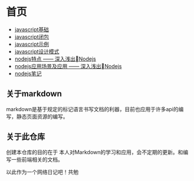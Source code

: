 # 首页

- [javascript基础](/javascript/javascript基础.md)
- [javascript闭包](/javascript/javascript闭包.md)
- [javascript示例](/javascript/shili.md)
- [javascript设计模式](/javascript/javascript设计模式.md)
- [nodejs特点 —— 深入浅出Nodejs](/nodejs/深入浅出Nodejs/nodejs特点.md)
- [nodejs应用场景及应用 —— 深入浅出Nodejs](/nodejs/深入浅出Nodejs/nodejs应用场景及应用.md)
- [nodejs笔记](/nodejs/nodejs笔记.md)

## 关于markdown

markdown是基于规定的标记语言书写文档的利器，目前也应用于许多api的编写，静态页面资源的编写。

## 关于此仓库

创建本仓库的目的在于 本人对Markdown的学习和应用，会不定期的更新。和编写一些前端相关的文档。

以此作为一个网络日记吧！共勉